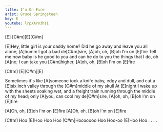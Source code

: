 ```yaml
---
title: I'm On Fire
arist: Bruce Springsteen
key: E
youtube: lrpXArn3hII
---
```



[E] [C#m][E][C#m]

[E]Hey, little girl is your daddy home? Did he go away and leave you all alone; [A]humm
I got a bad de[C#m]sire, [A]oh, oh, [B]oh I'm on [E]fire
Tell me now baby is he good to you and can he do to you the things that I do, oh [A]no;
I can take you [C#m]higher, [A]oh, oh, [B]oh I'm on [E]fire

[C#m] [E][C#m][E]

Sometimes it's like [A]someone took a knife baby, edgy and dull,
and cut a [E]six inch valley through the [C#m]middle of my skull
At [E]night I wake up with the sheets soaking wet,
and a freight train running through the middle of my head;
only [A]you, can cool my de[C#m]sire, [A]oh, oh, [B]oh I'm on [E]fire

[A]Oh, oh, [B]oh I'm on [E]fire
[A]Oh, oh, [B]oh I'm on [E]fire

[C#m]    Hoo [E]Hoo Hoo
Hoo [C#m]Hooooooo Hoo
Hoo-oo [E]Hoo Hoo  . . . . .
